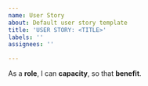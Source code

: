 ```yaml
---
name: User Story
about: Default user story template
title: 'USER STORY: <TITLE>'
labels: ''
assignees: ''

---
```


As a **role**, I can **capacity**, so that **benefit**.
